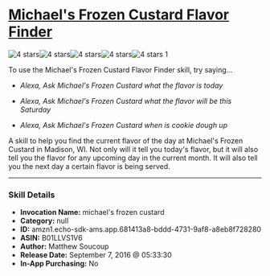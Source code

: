 # [Michael's Frozen Custard Flavor Finder](http://alexa.amazon.com/#skills/amzn1.echo-sdk-ams.app.681413a8-bddd-4731-9af8-a8eb8f728280)
![4 stars](../../images/ic_star_black_18dp_1x.png)![4 stars](../../images/ic_star_black_18dp_1x.png)![4 stars](../../images/ic_star_black_18dp_1x.png)![4 stars](../../images/ic_star_black_18dp_1x.png)![4 stars](../../images/ic_star_border_black_18dp_1x.png) 1

To use the Michael's Frozen Custard Flavor Finder skill, try saying...

* *Alexa, Ask Michael's Frozen Custard what the flavor is today*

* *Alexa, Ask Michael's Frozen Custard what the flavor will be this Saturday*

* *Alexa, Ask Michael's Frozen Custard when is cookie dough up*

A skill to help you find the current flavor of the day at Michael's Frozen Custard in Madison, WI. Not only will it tell you today's flavor, but it will also tell you the flavor for any upcoming day in the current month. It will also tell you the next day a certain flavor is being served.

***

### Skill Details

* **Invocation Name:** michael's frozen custard
* **Category:** null
* **ID:** amzn1.echo-sdk-ams.app.681413a8-bddd-4731-9af8-a8eb8f728280
* **ASIN:** B01LLVS1V6
* **Author:** Matthew Soucoup
* **Release Date:** September 7, 2016 @ 05:33:30
* **In-App Purchasing:** No
